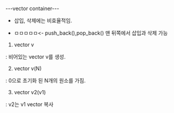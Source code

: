 ---vector container---
  
  - 삽입, 삭제에는 비효율적임.
  
  - ㅁㅁㅁㅁㅁ<- push_back(),pop_back() 맨 뒤쪽에서 삽입과 삭제 가능
  
 1. vector<int> v
  
  : 비어있는 vector v를 생성.
  
 2. vector<int> v(N)
  
  : 0으로 초기화 된 N개의 원소를 가짐.
  
 3. vector<int> v2(v1)
  
  : v2는 v1 vector 복사
